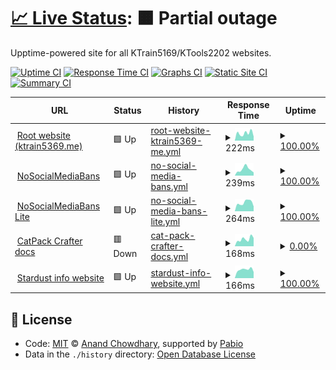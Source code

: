 # [📈 Live Status](https://status.ktrain5369.me): <!--live status--> **🟧 Partial outage**

Upptime-powered site for all KTrain5169/KTools2202 websites.

[![Uptime CI](https://github.com/KTrain5169/uptime-status/workflows/Uptime%20CI/badge.svg)](https://github.com/KTrain5169/uptime-status/actions?query=workflow%3A%22Uptime+CI%22)
[![Response Time CI](https://github.com/KTrain5169/uptime-status/workflows/Response%20Time%20CI/badge.svg)](https://github.com/KTrain5169/uptime-status/actions?query=workflow%3A%22Response+Time+CI%22)
[![Graphs CI](https://github.com/KTrain5169/uptime-status/workflows/Graphs%20CI/badge.svg)](https://github.com/KTrain5169/uptime-status/actions?query=workflow%3A%22Graphs+CI%22)
[![Static Site CI](https://github.com/KTrain5169/uptime-status/workflows/Static%20Site%20CI/badge.svg)](https://github.com/KTrain5169/uptime-status/actions?query=workflow%3A%22Static+Site+CI%22)
[![Summary CI](https://github.com/KTrain5169/uptime-status/workflows/Summary%20CI/badge.svg)](https://github.com/KTrain5169/uptime-status/actions?query=workflow%3A%22Summary+CI%22)

<!--start: status pages-->
<!-- This summary is generated by Upptime (https://github.com/upptime/upptime) -->
<!-- Do not edit this manually, your changes will be overwritten -->
<!-- prettier-ignore -->
| URL | Status | History | Response Time | Uptime |
| --- | ------ | ------- | ------------- | ------ |
| <img alt="" src="https://icons.duckduckgo.com/ip3/ktrain5369.me.ico" height="13"> [Root website (ktrain5369.me)](https://ktrain5369.me/) | 🟩 Up | [root-website-ktrain5369-me.yml](https://github.com/KTrain5169/uptime-status/commits/HEAD/history/root-website-ktrain5369-me.yml) | <details><summary><img alt="Response time graph" src="./graphs/root-website-ktrain5369-me/response-time-week.png" height="20"> 222ms</summary><br><a href="https://status.ktrain5369.me/history/root-website-ktrain5369-me"><img alt="Response time 225" src="https://img.shields.io/endpoint?url=https%3A%2F%2Fraw.githubusercontent.com%2FKTrain5169%2Fuptime-status%2FHEAD%2Fapi%2Froot-website-ktrain5369-me%2Fresponse-time.json"></a><br><a href="https://status.ktrain5369.me/history/root-website-ktrain5369-me"><img alt="24-hour response time 126" src="https://img.shields.io/endpoint?url=https%3A%2F%2Fraw.githubusercontent.com%2FKTrain5169%2Fuptime-status%2FHEAD%2Fapi%2Froot-website-ktrain5369-me%2Fresponse-time-day.json"></a><br><a href="https://status.ktrain5369.me/history/root-website-ktrain5369-me"><img alt="7-day response time 222" src="https://img.shields.io/endpoint?url=https%3A%2F%2Fraw.githubusercontent.com%2FKTrain5169%2Fuptime-status%2FHEAD%2Fapi%2Froot-website-ktrain5369-me%2Fresponse-time-week.json"></a><br><a href="https://status.ktrain5369.me/history/root-website-ktrain5369-me"><img alt="30-day response time 283" src="https://img.shields.io/endpoint?url=https%3A%2F%2Fraw.githubusercontent.com%2FKTrain5169%2Fuptime-status%2FHEAD%2Fapi%2Froot-website-ktrain5369-me%2Fresponse-time-month.json"></a><br><a href="https://status.ktrain5369.me/history/root-website-ktrain5369-me"><img alt="1-year response time 225" src="https://img.shields.io/endpoint?url=https%3A%2F%2Fraw.githubusercontent.com%2FKTrain5169%2Fuptime-status%2FHEAD%2Fapi%2Froot-website-ktrain5369-me%2Fresponse-time-year.json"></a></details> | <details><summary><a href="https://status.ktrain5369.me/history/root-website-ktrain5369-me">100.00%</a></summary><a href="https://status.ktrain5369.me/history/root-website-ktrain5369-me"><img alt="All-time uptime 97.00%" src="https://img.shields.io/endpoint?url=https%3A%2F%2Fraw.githubusercontent.com%2FKTrain5169%2Fuptime-status%2FHEAD%2Fapi%2Froot-website-ktrain5369-me%2Fuptime.json"></a><br><a href="https://status.ktrain5369.me/history/root-website-ktrain5369-me"><img alt="24-hour uptime 100.00%" src="https://img.shields.io/endpoint?url=https%3A%2F%2Fraw.githubusercontent.com%2FKTrain5169%2Fuptime-status%2FHEAD%2Fapi%2Froot-website-ktrain5369-me%2Fuptime-day.json"></a><br><a href="https://status.ktrain5369.me/history/root-website-ktrain5369-me"><img alt="7-day uptime 100.00%" src="https://img.shields.io/endpoint?url=https%3A%2F%2Fraw.githubusercontent.com%2FKTrain5169%2Fuptime-status%2FHEAD%2Fapi%2Froot-website-ktrain5369-me%2Fuptime-week.json"></a><br><a href="https://status.ktrain5369.me/history/root-website-ktrain5369-me"><img alt="30-day uptime 100.00%" src="https://img.shields.io/endpoint?url=https%3A%2F%2Fraw.githubusercontent.com%2FKTrain5169%2Fuptime-status%2FHEAD%2Fapi%2Froot-website-ktrain5369-me%2Fuptime-month.json"></a><br><a href="https://status.ktrain5369.me/history/root-website-ktrain5369-me"><img alt="1-year uptime 97.00%" src="https://img.shields.io/endpoint?url=https%3A%2F%2Fraw.githubusercontent.com%2FKTrain5169%2Fuptime-status%2FHEAD%2Fapi%2Froot-website-ktrain5369-me%2Fuptime-year.json"></a></details>
| <img alt="" src="https://icons.duckduckgo.com/ip3/socialmediabans.ktrain5369.me.ico" height="13"> [NoSocialMediaBans](https://socialmediabans.ktrain5369.me/) | 🟩 Up | [no-social-media-bans.yml](https://github.com/KTrain5169/uptime-status/commits/HEAD/history/no-social-media-bans.yml) | <details><summary><img alt="Response time graph" src="./graphs/no-social-media-bans/response-time-week.png" height="20"> 239ms</summary><br><a href="https://status.ktrain5369.me/history/no-social-media-bans"><img alt="Response time 228" src="https://img.shields.io/endpoint?url=https%3A%2F%2Fraw.githubusercontent.com%2FKTrain5169%2Fuptime-status%2FHEAD%2Fapi%2Fno-social-media-bans%2Fresponse-time.json"></a><br><a href="https://status.ktrain5369.me/history/no-social-media-bans"><img alt="24-hour response time 122" src="https://img.shields.io/endpoint?url=https%3A%2F%2Fraw.githubusercontent.com%2FKTrain5169%2Fuptime-status%2FHEAD%2Fapi%2Fno-social-media-bans%2Fresponse-time-day.json"></a><br><a href="https://status.ktrain5369.me/history/no-social-media-bans"><img alt="7-day response time 239" src="https://img.shields.io/endpoint?url=https%3A%2F%2Fraw.githubusercontent.com%2FKTrain5169%2Fuptime-status%2FHEAD%2Fapi%2Fno-social-media-bans%2Fresponse-time-week.json"></a><br><a href="https://status.ktrain5369.me/history/no-social-media-bans"><img alt="30-day response time 230" src="https://img.shields.io/endpoint?url=https%3A%2F%2Fraw.githubusercontent.com%2FKTrain5169%2Fuptime-status%2FHEAD%2Fapi%2Fno-social-media-bans%2Fresponse-time-month.json"></a><br><a href="https://status.ktrain5369.me/history/no-social-media-bans"><img alt="1-year response time 228" src="https://img.shields.io/endpoint?url=https%3A%2F%2Fraw.githubusercontent.com%2FKTrain5169%2Fuptime-status%2FHEAD%2Fapi%2Fno-social-media-bans%2Fresponse-time-year.json"></a></details> | <details><summary><a href="https://status.ktrain5369.me/history/no-social-media-bans">100.00%</a></summary><a href="https://status.ktrain5369.me/history/no-social-media-bans"><img alt="All-time uptime 99.99%" src="https://img.shields.io/endpoint?url=https%3A%2F%2Fraw.githubusercontent.com%2FKTrain5169%2Fuptime-status%2FHEAD%2Fapi%2Fno-social-media-bans%2Fuptime.json"></a><br><a href="https://status.ktrain5369.me/history/no-social-media-bans"><img alt="24-hour uptime 100.00%" src="https://img.shields.io/endpoint?url=https%3A%2F%2Fraw.githubusercontent.com%2FKTrain5169%2Fuptime-status%2FHEAD%2Fapi%2Fno-social-media-bans%2Fuptime-day.json"></a><br><a href="https://status.ktrain5369.me/history/no-social-media-bans"><img alt="7-day uptime 100.00%" src="https://img.shields.io/endpoint?url=https%3A%2F%2Fraw.githubusercontent.com%2FKTrain5169%2Fuptime-status%2FHEAD%2Fapi%2Fno-social-media-bans%2Fuptime-week.json"></a><br><a href="https://status.ktrain5369.me/history/no-social-media-bans"><img alt="30-day uptime 100.00%" src="https://img.shields.io/endpoint?url=https%3A%2F%2Fraw.githubusercontent.com%2FKTrain5169%2Fuptime-status%2FHEAD%2Fapi%2Fno-social-media-bans%2Fuptime-month.json"></a><br><a href="https://status.ktrain5369.me/history/no-social-media-bans"><img alt="1-year uptime 99.99%" src="https://img.shields.io/endpoint?url=https%3A%2F%2Fraw.githubusercontent.com%2FKTrain5169%2Fuptime-status%2FHEAD%2Fapi%2Fno-social-media-bans%2Fuptime-year.json"></a></details>
| <img alt="" src="https://icons.duckduckgo.com/ip3/socialmediabans-lite.ktrain5369.me.ico" height="13"> [NoSocialMediaBans Lite](https://socialmediabans-lite.ktrain5369.me/) | 🟩 Up | [no-social-media-bans-lite.yml](https://github.com/KTrain5169/uptime-status/commits/HEAD/history/no-social-media-bans-lite.yml) | <details><summary><img alt="Response time graph" src="./graphs/no-social-media-bans-lite/response-time-week.png" height="20"> 264ms</summary><br><a href="https://status.ktrain5369.me/history/no-social-media-bans-lite"><img alt="Response time 215" src="https://img.shields.io/endpoint?url=https%3A%2F%2Fraw.githubusercontent.com%2FKTrain5169%2Fuptime-status%2FHEAD%2Fapi%2Fno-social-media-bans-lite%2Fresponse-time.json"></a><br><a href="https://status.ktrain5369.me/history/no-social-media-bans-lite"><img alt="24-hour response time 148" src="https://img.shields.io/endpoint?url=https%3A%2F%2Fraw.githubusercontent.com%2FKTrain5169%2Fuptime-status%2FHEAD%2Fapi%2Fno-social-media-bans-lite%2Fresponse-time-day.json"></a><br><a href="https://status.ktrain5369.me/history/no-social-media-bans-lite"><img alt="7-day response time 264" src="https://img.shields.io/endpoint?url=https%3A%2F%2Fraw.githubusercontent.com%2FKTrain5169%2Fuptime-status%2FHEAD%2Fapi%2Fno-social-media-bans-lite%2Fresponse-time-week.json"></a><br><a href="https://status.ktrain5369.me/history/no-social-media-bans-lite"><img alt="30-day response time 223" src="https://img.shields.io/endpoint?url=https%3A%2F%2Fraw.githubusercontent.com%2FKTrain5169%2Fuptime-status%2FHEAD%2Fapi%2Fno-social-media-bans-lite%2Fresponse-time-month.json"></a><br><a href="https://status.ktrain5369.me/history/no-social-media-bans-lite"><img alt="1-year response time 215" src="https://img.shields.io/endpoint?url=https%3A%2F%2Fraw.githubusercontent.com%2FKTrain5169%2Fuptime-status%2FHEAD%2Fapi%2Fno-social-media-bans-lite%2Fresponse-time-year.json"></a></details> | <details><summary><a href="https://status.ktrain5369.me/history/no-social-media-bans-lite">100.00%</a></summary><a href="https://status.ktrain5369.me/history/no-social-media-bans-lite"><img alt="All-time uptime 99.99%" src="https://img.shields.io/endpoint?url=https%3A%2F%2Fraw.githubusercontent.com%2FKTrain5169%2Fuptime-status%2FHEAD%2Fapi%2Fno-social-media-bans-lite%2Fuptime.json"></a><br><a href="https://status.ktrain5369.me/history/no-social-media-bans-lite"><img alt="24-hour uptime 100.00%" src="https://img.shields.io/endpoint?url=https%3A%2F%2Fraw.githubusercontent.com%2FKTrain5169%2Fuptime-status%2FHEAD%2Fapi%2Fno-social-media-bans-lite%2Fuptime-day.json"></a><br><a href="https://status.ktrain5369.me/history/no-social-media-bans-lite"><img alt="7-day uptime 100.00%" src="https://img.shields.io/endpoint?url=https%3A%2F%2Fraw.githubusercontent.com%2FKTrain5169%2Fuptime-status%2FHEAD%2Fapi%2Fno-social-media-bans-lite%2Fuptime-week.json"></a><br><a href="https://status.ktrain5369.me/history/no-social-media-bans-lite"><img alt="30-day uptime 100.00%" src="https://img.shields.io/endpoint?url=https%3A%2F%2Fraw.githubusercontent.com%2FKTrain5169%2Fuptime-status%2FHEAD%2Fapi%2Fno-social-media-bans-lite%2Fuptime-month.json"></a><br><a href="https://status.ktrain5369.me/history/no-social-media-bans-lite"><img alt="1-year uptime 99.99%" src="https://img.shields.io/endpoint?url=https%3A%2F%2Fraw.githubusercontent.com%2FKTrain5169%2Fuptime-status%2FHEAD%2Fapi%2Fno-social-media-bans-lite%2Fuptime-year.json"></a></details>
| <img alt="" src="https://icons.duckduckgo.com/ip3/catpacks.ktrain5369.me.ico" height="13"> [CatPack Crafter docs](https://catpacks.ktrain5369.me/) | 🟥 Down | [cat-pack-crafter-docs.yml](https://github.com/KTrain5169/uptime-status/commits/HEAD/history/cat-pack-crafter-docs.yml) | <details><summary><img alt="Response time graph" src="./graphs/cat-pack-crafter-docs/response-time-week.png" height="20"> 168ms</summary><br><a href="https://status.ktrain5369.me/history/cat-pack-crafter-docs"><img alt="Response time 190" src="https://img.shields.io/endpoint?url=https%3A%2F%2Fraw.githubusercontent.com%2FKTrain5169%2Fuptime-status%2FHEAD%2Fapi%2Fcat-pack-crafter-docs%2Fresponse-time.json"></a><br><a href="https://status.ktrain5369.me/history/cat-pack-crafter-docs"><img alt="24-hour response time 195" src="https://img.shields.io/endpoint?url=https%3A%2F%2Fraw.githubusercontent.com%2FKTrain5169%2Fuptime-status%2FHEAD%2Fapi%2Fcat-pack-crafter-docs%2Fresponse-time-day.json"></a><br><a href="https://status.ktrain5369.me/history/cat-pack-crafter-docs"><img alt="7-day response time 168" src="https://img.shields.io/endpoint?url=https%3A%2F%2Fraw.githubusercontent.com%2FKTrain5169%2Fuptime-status%2FHEAD%2Fapi%2Fcat-pack-crafter-docs%2Fresponse-time-week.json"></a><br><a href="https://status.ktrain5369.me/history/cat-pack-crafter-docs"><img alt="30-day response time 188" src="https://img.shields.io/endpoint?url=https%3A%2F%2Fraw.githubusercontent.com%2FKTrain5169%2Fuptime-status%2FHEAD%2Fapi%2Fcat-pack-crafter-docs%2Fresponse-time-month.json"></a><br><a href="https://status.ktrain5369.me/history/cat-pack-crafter-docs"><img alt="1-year response time 190" src="https://img.shields.io/endpoint?url=https%3A%2F%2Fraw.githubusercontent.com%2FKTrain5169%2Fuptime-status%2FHEAD%2Fapi%2Fcat-pack-crafter-docs%2Fresponse-time-year.json"></a></details> | <details><summary><a href="https://status.ktrain5369.me/history/cat-pack-crafter-docs">0.00%</a></summary><a href="https://status.ktrain5369.me/history/cat-pack-crafter-docs"><img alt="All-time uptime 29.04%" src="https://img.shields.io/endpoint?url=https%3A%2F%2Fraw.githubusercontent.com%2FKTrain5169%2Fuptime-status%2FHEAD%2Fapi%2Fcat-pack-crafter-docs%2Fuptime.json"></a><br><a href="https://status.ktrain5369.me/history/cat-pack-crafter-docs"><img alt="24-hour uptime 0.00%" src="https://img.shields.io/endpoint?url=https%3A%2F%2Fraw.githubusercontent.com%2FKTrain5169%2Fuptime-status%2FHEAD%2Fapi%2Fcat-pack-crafter-docs%2Fuptime-day.json"></a><br><a href="https://status.ktrain5369.me/history/cat-pack-crafter-docs"><img alt="7-day uptime 0.00%" src="https://img.shields.io/endpoint?url=https%3A%2F%2Fraw.githubusercontent.com%2FKTrain5169%2Fuptime-status%2FHEAD%2Fapi%2Fcat-pack-crafter-docs%2Fuptime-week.json"></a><br><a href="https://status.ktrain5369.me/history/cat-pack-crafter-docs"><img alt="30-day uptime 1.38%" src="https://img.shields.io/endpoint?url=https%3A%2F%2Fraw.githubusercontent.com%2FKTrain5169%2Fuptime-status%2FHEAD%2Fapi%2Fcat-pack-crafter-docs%2Fuptime-month.json"></a><br><a href="https://status.ktrain5369.me/history/cat-pack-crafter-docs"><img alt="1-year uptime 29.04%" src="https://img.shields.io/endpoint?url=https%3A%2F%2Fraw.githubusercontent.com%2FKTrain5169%2Fuptime-status%2FHEAD%2Fapi%2Fcat-pack-crafter-docs%2Fuptime-year.json"></a></details>
| <img alt="" src="https://icons.duckduckgo.com/ip3/stardust.ktrain5369.me.ico" height="13"> [Stardust info website](https://stardust.ktrain5369.me/) | 🟩 Up | [stardust-info-website.yml](https://github.com/KTrain5169/uptime-status/commits/HEAD/history/stardust-info-website.yml) | <details><summary><img alt="Response time graph" src="./graphs/stardust-info-website/response-time-week.png" height="20"> 166ms</summary><br><a href="https://status.ktrain5369.me/history/stardust-info-website"><img alt="Response time 195" src="https://img.shields.io/endpoint?url=https%3A%2F%2Fraw.githubusercontent.com%2FKTrain5169%2Fuptime-status%2FHEAD%2Fapi%2Fstardust-info-website%2Fresponse-time.json"></a><br><a href="https://status.ktrain5369.me/history/stardust-info-website"><img alt="24-hour response time 119" src="https://img.shields.io/endpoint?url=https%3A%2F%2Fraw.githubusercontent.com%2FKTrain5169%2Fuptime-status%2FHEAD%2Fapi%2Fstardust-info-website%2Fresponse-time-day.json"></a><br><a href="https://status.ktrain5369.me/history/stardust-info-website"><img alt="7-day response time 166" src="https://img.shields.io/endpoint?url=https%3A%2F%2Fraw.githubusercontent.com%2FKTrain5169%2Fuptime-status%2FHEAD%2Fapi%2Fstardust-info-website%2Fresponse-time-week.json"></a><br><a href="https://status.ktrain5369.me/history/stardust-info-website"><img alt="30-day response time 206" src="https://img.shields.io/endpoint?url=https%3A%2F%2Fraw.githubusercontent.com%2FKTrain5169%2Fuptime-status%2FHEAD%2Fapi%2Fstardust-info-website%2Fresponse-time-month.json"></a><br><a href="https://status.ktrain5369.me/history/stardust-info-website"><img alt="1-year response time 195" src="https://img.shields.io/endpoint?url=https%3A%2F%2Fraw.githubusercontent.com%2FKTrain5169%2Fuptime-status%2FHEAD%2Fapi%2Fstardust-info-website%2Fresponse-time-year.json"></a></details> | <details><summary><a href="https://status.ktrain5369.me/history/stardust-info-website">100.00%</a></summary><a href="https://status.ktrain5369.me/history/stardust-info-website"><img alt="All-time uptime 99.41%" src="https://img.shields.io/endpoint?url=https%3A%2F%2Fraw.githubusercontent.com%2FKTrain5169%2Fuptime-status%2FHEAD%2Fapi%2Fstardust-info-website%2Fuptime.json"></a><br><a href="https://status.ktrain5369.me/history/stardust-info-website"><img alt="24-hour uptime 100.00%" src="https://img.shields.io/endpoint?url=https%3A%2F%2Fraw.githubusercontent.com%2FKTrain5169%2Fuptime-status%2FHEAD%2Fapi%2Fstardust-info-website%2Fuptime-day.json"></a><br><a href="https://status.ktrain5369.me/history/stardust-info-website"><img alt="7-day uptime 100.00%" src="https://img.shields.io/endpoint?url=https%3A%2F%2Fraw.githubusercontent.com%2FKTrain5169%2Fuptime-status%2FHEAD%2Fapi%2Fstardust-info-website%2Fuptime-week.json"></a><br><a href="https://status.ktrain5369.me/history/stardust-info-website"><img alt="30-day uptime 100.00%" src="https://img.shields.io/endpoint?url=https%3A%2F%2Fraw.githubusercontent.com%2FKTrain5169%2Fuptime-status%2FHEAD%2Fapi%2Fstardust-info-website%2Fuptime-month.json"></a><br><a href="https://status.ktrain5369.me/history/stardust-info-website"><img alt="1-year uptime 99.41%" src="https://img.shields.io/endpoint?url=https%3A%2F%2Fraw.githubusercontent.com%2FKTrain5169%2Fuptime-status%2FHEAD%2Fapi%2Fstardust-info-website%2Fuptime-year.json"></a></details>

<!--end: status pages-->

## 📄 License

- Code: [MIT](./LICENSE) © [Anand Chowdhary](https://anandchowdhary.com), supported by [Pabio](https://pabio.com)
- Data in the `./history` directory: [Open Database License](https://opendatacommons.org/licenses/odbl/1-0/)
